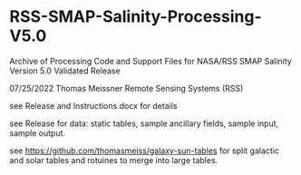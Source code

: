 # RSS-SMAP-Salinity-Processing-V5.0
Archive of Processing Code and Support Files for NASA/RSS SMAP Salinity Version 5.0 Validated Release

07/25/2022
Thomas Meissner 
Remote Sensing Systems (RSS) 


see Release and Instructions.docx for details 

see Release for data: static tables, sample ancillary fields, sample input, sample output.

see https://github.com/thomasmeiss/galaxy-sun-tables for split galactic and solar tables and rotuines to merge into large tables.
